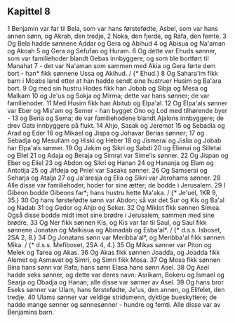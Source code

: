 ## Kapittel 8

1 Benjamin var far til Bela, som var hans førstefødte, Asbel, som var hans annen sønn, og Akrah, den tredje,
2 Noka, den fjerde, og Rafa, den femte.
3 Og Bela hadde sønnene Addar og Gera og Abihud
4 og Abisua og Na'aman og Akoah
5 og Gera og Sefufan og Huram.
6 Og dette var Ehuds sønner, som var familiehoder blandt Gebas innbyggere, og som ble bortført til Manahat
7 - det var Na'aman som sammen med Akia og Gera førte dem bort - han* fikk sønnene Ussa og Akihud. / {* Ehud.}
8 Og Sahara'im fikk barn i Moabs land etter at han hadde sendt sine hustruer Husim og Ba'ara bort.
9 Og med sin hustru Hodes fikk han Jobab og Sibja og Mesa og Malkam
10 og Je'us og Sokja og Mirma; dette var hans sønner; de var familiehoder.
11 Med Husim fikk han Abitub og Elpa'al.
12 Og Elpa'als sønner var Eber og Mis'am og Semer - han bygget Ono og Lod med tilhørende byer -
13 og Beria og Sema; de var familiehodene blandt Ajalons innbyggere; de drev Gats innbyggere på flukt.
14 Ahjo, Sasak og Jeremot
15 og Sebadia og Arad og Eder
16 og Mikael og Jispa og Johavar Berias sønner;
17 og Sebadja og Mesullam og Hiski og Heber
18 og Jismerai og Jislia og Jobab har Elpa'als sønner.
19 Og Jakim og Sikri og Sabdi
20 og Elienai og Silletai og Eliel
21 og Adaja og Beraja og Simrat var Sime'is sønner.
22 Og Jispan og Eber og Eliel
23 og Abdon og Sikri og Hanan
24 og Hananja og Elam og Antotija
25 og Jifdeja og Pniel var Sasaks sønner.
26 Og Samserai og Seharja og Atalja
27 og Ja'aresja og Elia og Sikri var Jerohams sønner.
28 Alle disse var familiehoder, hoder for sine ætter; de bodde i Jerusalem.
29 I Gibeon bodde Gibeons far*; hans hustru hette Ma'aka. / {* Je'uel, 1KR 9, 35.}
30 Og hans førstefødte sønn var Abdon; så var det Sur og Kis og Ba'al og Nadab
31 og Gedor og Ahjo og Seker.
32 Og Miklot fikk sønnen Simea. Også disse bodde midt imot sine brødre i Jerusalem, sammen med sine brødre.
33 Og Ner fikk sønnen Kis, og Kis var far til Saul, og Saul fikk sønnene Jonatan og Malkisua og Abinadab og Esba'al*. / {* d.s.s. Isboset, 2SA 2, 8.}
34 Og Jonatans sønn var Meribba'al*, og Meribba'al fikk sønnen Mika. / {* d.s.s. Mefiboset, 2SA 4, 4.}
35 Og Mikas sønner var Piton og Melek og Tarea og Akas.
36 Og Akas fikk sønnen Joadda, og Joadda fikk Alemet og Asmavet og Simri, og Simri fikk Mosa.
37 Og Mosa fikk sønnen Bina hans sønn var Rafa; hans sønn Elasa hans sønn Asel.
38 Og Asel hadde seks sønner, og dette var deres navn: Asrikam, Bokeru og Ismael og Searja og Obadja og Hanan; alle disse var sønner av Asel.
39 Og hans bror Eseks sønner var Ulam, hans førstefødte, Je'us, den annen, og Elifelet, den tredje.
40 Ulams sønner var veldige stridsmenn, dyktige bueskyttere; de hadde mange sønner og sønnesønner - hundre og femti. Alle disse var av Benjamins barn.
